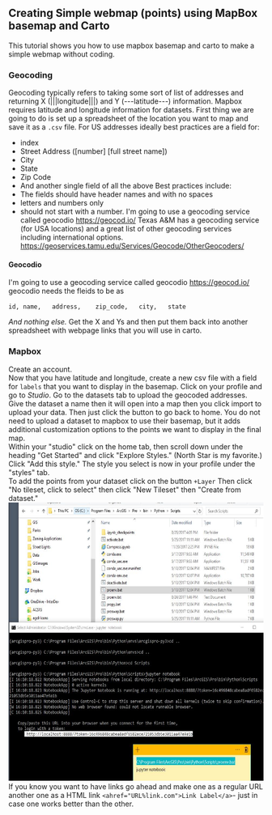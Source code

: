 ## Creating Simple webmap (points) using MapBox basemap and Carto
This tutorial shows you how to use mapbox basemap and carto to make a simple webmap without coding.
### Geocoding
Geocoding typically refers to taking some sort of list of addresses and returning X (|||longitude|||) and Y (---latitude---) information. Mapbox requires latitude and longitude information for datasets.
First thing we are going to do is set up a spreadsheet of the location you want to map and save it as a `.csv` file.
For US addresses ideally best practices are a field for:
- index
- Street Address ([number] [full street name])
- City
- State
- Zip Code
- And another single field of all the above
Best practices include:
- The fields should have header names and with no spaces
- letters and numbers only
- should not start with a number.
I'm going to use a geocoding service called geocodio https://geocod.io/ Texas A&M has a geocoding service (for USA locations) and a great list of other geocoding services including international options. https://geoservices.tamu.edu/Services/Geocode/OtherGeocoders/ <br>
#### Geocodio
I'm going to use a geocoding service called geocodio https://geocod.io/
geocodio needs the fleids to be as
```
id,	name,	address,	zip_code,	city,	state
```
*And nothing else.* Get the X and Ys and then put them back into another spreadsheet with webpage links that you will use in carto.

### Mapbox
Create an account. <br>
Now that you have latitude and longitude, create a new csv file with a field for `labels` that you want to display in the basemap. Click on your profile and go to *Studio*. Go to the datasets tab to upload the geocoded addresses. Give the dataset a name then it will open into a map then you click import to upload your data. Then just click the button to go back to home.  You do not need to upload a dataset to mapbox to use their basemap, but it adds additional customization options to the points we want to display in the final map.<br>
Within your "studio" click on the home tab, then scroll down under the heading "Get Started" and click "Explore Styles."  (North Star is my favorite.) Click "Add this style."  The style you select is now in your profile under the "styles" tab. <br>
To add the points from your dataset click on the button `+Layer` Then click "No tileset, click to select" then click "New Tileset" then "Create from dataset."
<img src="https://github.com/akell47/GIS/blob/master/GISImages/launchjupyterarcgis.JPG"
        width="1000" height="550"/> <br>
If you know you want to have links go ahead and make one as a regular URL another one as a HTML link `<ahref="URL%link.com">Link Label</a>`- just in case one works better than the other. <br>
